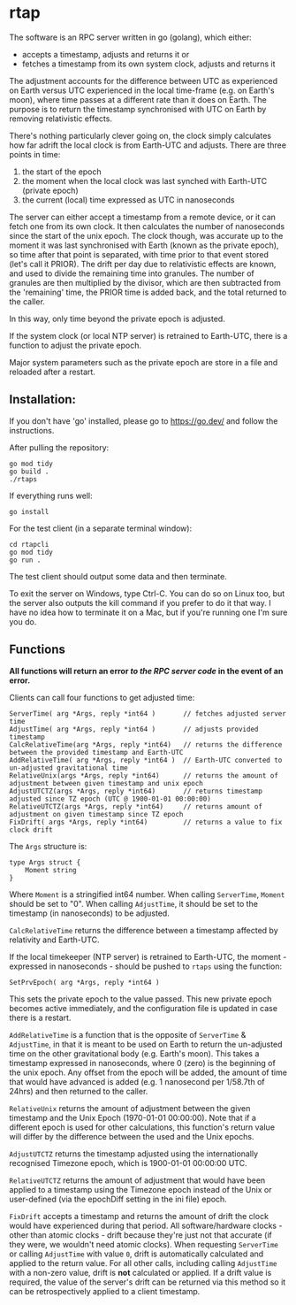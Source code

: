 # rtap
The software is an RPC server written in go (golang), which either:
* accepts a timestamp, adjusts and returns it or
* fetches a timestamp from its own system clock, adjusts and returns it

The adjustment accounts for the difference between UTC as experienced on Earth versus UTC experienced in the local time-frame (e.g. on Earth's moon), where time passes at a different rate than it does on Earth. The purpose is to return the timestamp synchronised with UTC on Earth by removing relativistic effects.

There's nothing particularly clever going on, the clock simply calculates how far adrift the local clock is from Earth-UTC and adjusts. There are three points in time:

1. the start of the epoch 
2. the moment when the local clock was last synched with Earth-UTC (private epoch) 
3. the current (local) time expressed as UTC in nanoseconds

The server can either accept a timestamp from a remote device, or it can fetch one from its own clock. It then calculates the number of nanoseconds since the start of the unix epoch. The clock though, was accurate up to the moment it was last synchronised with Earth (known as the private epoch), so time after that point is separated, with time prior to that event stored (let's call it PRIOR). The drift per day due to relativistic effects are known, and used to divide the remaining time into granules. The number of granules are then multiplied by the divisor, which are then subtracted from the 'remaining' time, the PRIOR time is added back, and the total returned to the caller.

In this way, only time beyond the private epoch is adjusted.

If the system clock (or local NTP server) is retrained to Earth-UTC, there is a function to adjust the private epoch.

Major system parameters such as the private epoch are store in a file and reloaded after a restart.

## Installation:

If you don't have 'go' installed, please go to https://go.dev/ and follow the instructions.

After pulling the repository:
```
go mod tidy
go build .
./rtaps
```

If everything runs well:
```
go install
```

For the test client (in a separate terminal window):
```
cd rtapcli
go mod tidy
go run .
```

The test client should output some data and then terminate.

To exit the server on Windows, type Ctrl-C. You can do so on Linux too, but the server also outputs the kill command if you prefer to do it that way. I have no idea how to terminate it on a Mac, but if you're running one I'm sure you do.

## Functions

__All functions will return an error *to the RPC server code* in the event of an error.__

Clients can call four functions to get adjusted time:
```
ServerTime( arg *Args, reply *int64 ) 		// fetches adjusted server time
AdjustTime( arg *Args, reply *int64 )		// adjusts provided timestamp
CalcRelativeTime(arg *Args, reply *int64)	// returns the difference between the provided timestamp and Earth-UTC
AddRelativeTime( arg *Args, reply *int64 )	// Earth-UTC converted to un-adjusted gravitational time
RelativeUnix(args *Args, reply *int64)		// returns the amount of adjustment between given timestamp and unix epoch
AdjustUTCTZ(args *Args, reply *int64)		// returns timestamp adjusted since TZ epoch (UTC @ 1900-01-01 00:00:00)
RelativeUTCTZ(args *Args, reply *int64)		// returns amount of adjustment on given timestamp since TZ epoch
FixDrift( args *Args, reply *int64)			// returns a value to fix clock drift
```
The `Args` structure is:
```
type Args struct {
	Moment string
}
```
Where `Moment` is a stringified int64 number. When calling `ServerTime`, `Moment` should be set to "0". When calling `AdjustTime`, it should be set to the timestamp (in nanoseconds) to be adjusted.

`CalcRelativeTime` returns the difference between a timestamp affected by relativity and Earth-UTC.

If the local timekeeper (NTP server) is retrained to Earth-UTC, the moment - expressed in nanoseconds - should be pushed to `rtaps` using the function:
```
SetPrvEpoch( arg *Args, reply *int64 )
```
This sets the private epoch to the value passed. This new private epoch becomes active immediately, and the configuration file is updated in case there is a restart.

`AddRelativeTime` is a function that is the opposite of `ServerTime` & `AdjustTime`, in that it is meant to be used on Earth to return the un-adjusted time on the other gravitational body (e.g. Earth's moon). This takes a timestamp expressed in nanoseconds, where 0 (zero) is the beginning of the unix epoch. Any offset from the epoch will be added, the amount of time that would have advanced is added (e.g. 1 nanosecond per 1/58.7th of 24hrs) and then returned to the caller.

`RelativeUnix` returns the amount of adjustment between the given timestamp and the Unix Epoch (1970-01-01 00:00:00). Note that if a different epoch is used for other calculations, this function's return value will differ by the difference between the used and the Unix epochs.

`AdjustUTCTZ` returns the timestamp adjusted using the internationally recognised Timezone epoch, which is 1900-01-01 00:00:00 UTC.

`RelativeUTCTZ` returns the amount of adjustment that would have been applied to a timestamp using the Timezone epoch instead of the Unix or user-defined (via the epochDiff setting in the ini file) epoch.

`FixDrift` accepts a timestamp and returns the amount of drift the clock would have experienced during that period. All software/hardware clocks - other than atomic clocks - drift because they're just not that accurate (if they were, we wouldn't need atomic clocks). When requesting `ServerTime` or calling `AdjustTime` with value `0`, drift is automatically calculated and applied to the return value. For all other calls, including calling `AdjustTime` with a non-zero value, drift is __not__ calculated or applied. If a drift value is required, the value of the server's drift can be returned via this method so it can be retrospectively applied to a client timestamp.